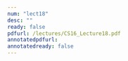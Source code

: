 ```yaml
---
num: "lect18"
desc: ""
ready: false
pdfurl: /lectures/CS16_Lecture18.pdf
annotatedpdfurl: 
annotatedready: false
---
```

